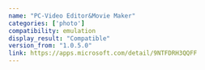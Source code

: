 ```yaml
---
name: "PC-Video Editor&Movie Maker"
categories: ['photo']
compatibility: emulation
display_result: "Compatible"
version_from: "1.0.5.0"
link: https://apps.microsoft.com/detail/9NTFDRH3QQFF
---
```

